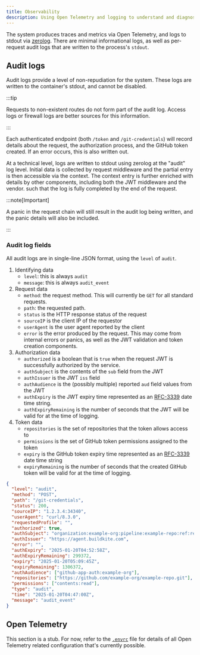 ```yaml
---
title: Observability
description: Using Open Telemetry and logging to understand and diagnose Chinmina
---
```


The system produces traces and metrics via Open Telemetry, and logs to stdout
via [zerolog](https://github.com/rs/zerolog/). There are minimal informational
logs, as well as per-request audit logs that are written to the process's
`stdout`.

## Audit logs

Audit logs provide a level of non-repudiation for the system. These logs are
written to the container's stdout, and cannot be disabled.

:::tip

Requests to non-existent routes do not form part of the audit log. Access logs
or firewall logs are better sources for this information.

:::

Each authenticated endpoint (both `/token` and `/git-credentials`) will record
details about the request, the authorization process, and the GitHub token
created. If an error occurs, this is also written out.

At a technical level, logs are written to stdout using zerolog at the "audit"
log level. Initial data is collected by request middleware and the partial entry
is then accessible via the context. The context entry is further enriched with
details by other components, including both the JWT middleware and the vendor.
such that the log is fully completed by the end of the request.

:::note[Important]

A panic in the request chain will still result in the audit log being written,
and the panic details will also be included.

:::

### Audit log fields

All audit logs are in single-line JSON format, using the `level` of `audit`.

1. Identifying data
   - `level`: this is always `audit`
   - `message`: this is always `audit_event`
2. Request data
   - `method`: the request method. This will currently be `GET` for all standard requests.
   - `path`: the requested path.
   - `status` is the HTTP response status of the request
   - `sourceIP` is the client IP of the requestor
   - `userAgent` is the user agent reported by the client
   - `error` is the error produced by the request. This may come from internal
     errors or panics, as well as the JWT validation and token creation
     components.
3. Authorization data
   - `authorized` is a boolean that is `true` when the request JWT is
     successfully authorized by the service.
   - `authSubject` is the contents of the `sub` field from the JWT
   - `authIssuer` is the JWT `iss` field
   - `authAudience` is the (possibly multiple) reported `aud` field values from
     the JWT
   - `authExpiry` is the JWT expiry time represented as an
     [RFC-3339](https://pkg.go.dev/time#RFC3339) date time string.
   - `authExpiryRemaining` is the number of seconds that the JWT will be valid
     for at the time of logging.
4. Token data
   - `repositories` is the set of repositories that the token allows access to
   - `permissions` is the set of GitHub token permissions assigned to the token
   - `expiry` is the GitHub token expiry time represented as an
     [RFC-3339](https://pkg.go.dev/time#RFC3339) date time string
   - `expiryRemaining` is the number of seconds that the created GitHub token
     will be valid for at the time of logging.

```json title="JSON audit log example"
{
  "level": "audit",
  "method": "POST",
  "path": "/git-credentials",
  "status": 200,
  "sourceIP": "1.2.3.4:34340",
  "userAgent": "curl/8.3.0",
  "requestedProfile": "",
  "authorized": true,
  "authSubject": "organization:example-org:pipeline:example-repo:ref:refs/heads/feature-branch:commit:40631gitcommithash8b3:step:step-name-from-pipeline",
  "authIssuer": "https://agent.buildkite.com",
  "error": "",
  "authExpiry": "2025-01-20T04:52:58Z",
  "authExpiryRemaining": 299372,
  "expiry": "2025-01-20T05:09:45Z",
  "expiryRemaining": 1306372,
  "authAudience": ["github-app-auth:example-org"],
  "repositories": ["https://github.com/example-org/example-repo.git"],
  "permissions": ["contents:read"],
  "type": "audit",
  "time": "2025-01-20T04:47:00Z",
  "message": "audit_event"
}
```

## Open Telemetry

This section is a stub. For now, refer to the
[`.envrc`](https://github.com/chinmina/chinmina-bridge/blob/main/.envrc) file
for details of all Open Telemetry related configuration that's currently
possible.

